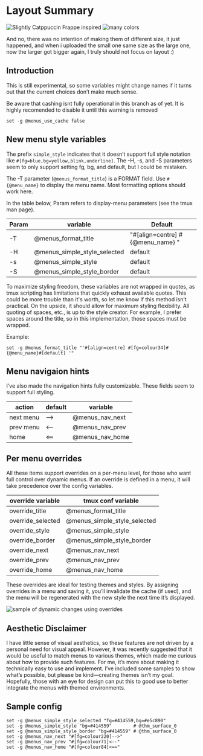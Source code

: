 # Layout Summary

![Slightly Catppuccin Frappe inspired](https://github.com/user-attachments/assets/44e653ba-71f6-4c70-8c76-474151c53cb4)
![many colors](https://github.com/user-attachments/assets/0ce11214-2df4-4af1-8576-6b3204b9ec51)

And no, there was no intention of making them of different size, it just happened,
and when i uploaded the small one same size as the large one, now the larger
got bigger again, I truly should not focus on layout :)

## Introduction
This is still experimental, so some variables might change names if it turns out that the current choices don’t make much sense.

Be aware that cashing isnt fully operational in this branch as of yet. It is highly recomended to disable it until this warning is removed

```tmux
set -g @menus_use_cache false
```

## New menu style variables

The prefix `simple_style` indicates that it doesn’t support full style notation like `#[fg=blue,bg=yellow,blink,underline]`. 
The -H, -s, and -S parameters seem to only support setting fg, bg, and default, but I could be mistaken.

The -T parameter (`@menus_format_title`) is a FORMAT field. Use `#{@menu_name}` to display the menu name. 
Most formatting options should work here.

In the table below, Param refers to display-menu parameters (see the tmux man page).

Param |           variable           |               Default
------|------------------------------|-----------------------------------
-T    | @menus_format_title          | "#[align=centre] #{@menu_name} "
-H    | @menus_simple_style_selected | default
-s    | @menus_simple_style          | default
-S    | @menus_simple_style_border   | default

To maximize styling freedom, these variables are not wrapped in quotes, as tmux scripting has limitations that quickly exhaust available quotes.
This could be more trouble than it's worth, so let me know if this method isn’t practical. On the upside, it should allow for maximum styling flexibility.
All quoting of spaces, etc., is up to the style creator. For example, I prefer spaces around the title, so in this implementation, those spaces must be wrapped.

Example:

```tmux
set -g @menus_format_title "'#[align=centre] #[fg=colour34]#{@menu_name}#[default] '"
```

## Menu navigaion hints

I’ve also made the navigation hints fully customizable. These fields seem to support full styling.

  action  |default|  variable
----------|-------|----------------
next menu |  -->  | @menus_nav_next
prev menu |  <--  | @menus_nav_prev
home      |  <==  | @menus_nav_home

## Per menu overrides

All these items support overrides on a per-menu level, for those who want full control over dynamic menus. If an override is defined in a menu, it will take precedence over the config variables.

override variable | tmux conf variable
------------------|-------------------
override_title    | @menus_format_title
override_selected | @menus_simple_style_selected
override_style    | @menus_simple_style
override_border   | @menus_simple_style_border
override_next     | @menus_nav_next
override_prev     | @menus_nav_prev
override_home     | @menus_nav_home

These overrides are ideal for testing themes and styles. By assigning overrides in a menu and saving it, you’ll invalidate the cache (if used), and the menu will be regenerated with the new style the next time it’s displayed.

![sample of dynamic changes using overrides](https://github.com/user-attachments/assets/8fdafd7a-e344-450b-b2fc-ec33996ce2c2)

## Aesthetic Disclaimer

I have little sense of visual aesthetics, so these features are not driven by a personal need for visual appeal. However, it was recently suggested that it would be useful to match menus to various themes, which made me curious about how to provide such features.
For me, it’s more about making it technically easy to use and implement. I’ve included some samples to show what’s possible, but please be kind—creating themes isn’t my goal.
Hopefully, those with an eye for design can put this to good use to better integrate the menus with themed environments.

## Sample config

```tmux# fg @thm_surface_0 bg @thm_yellow
set -g @menus_simple_style_selected "fg=#414559,bg=#e5c890"
set -g @menus_simple_style "bg=#414559"        # @thm_surface_0
set -g @menus_simple_style_border "bg=#414559" # @thm_surface_0
set -g @menus_nav_next "#[fg=colour220]-->"
set -g @menus_nav_prev "#[fg=colour71]<--"
set -g @menus_nav_home "#[fg=colour84]<=="
```
